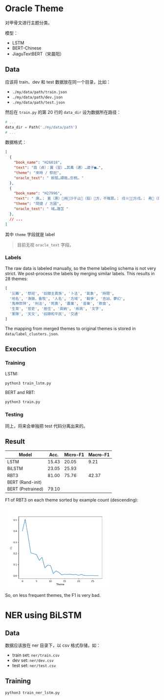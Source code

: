 # Oracle Theme

对甲骨文进行主题分类。

模型：
- LSTM
- BERT-Chinese
- JiaguTextBERT（宋晨阳）

## Data


应该将 train、dev 和 test 数据放在同一个目录，比如：

- `./my/data/path/train.json`
- `./my/data/path/dev.json`
- `./my/data/path/test.json`

然后在 `train.py` 的第 20 行的 `data_dir` 设为数据所在路径：

```python
# ...
data_dir = Path('./my/data/path')
# ...
```


数据格式：

```json
[
  {
    "book_name": "H26018",
    "text": "鼎（貞）：翼（翌）…其冓（遘）…歲于■…",
    "theme": "來時 / 祭祀",
    "oracle_text": " 嗀瓠…磦昅…厺枂… "
  },
  {
    "book_name": "H27996",
    "text": " 庚…； 叀（惠）用沙于止（翦）方，不雉眾。； 戍※方戍。； 弗（翦）。； 戍…（翦）。",
    "theme": "問捷 / 方國",
    "oracle_text": " 域…譫笘 "
  },
  // ...
]
```

其中 `theme` 字段就是 label

> 目前无视 `oracle_text` 字段。

### Labels

The raw data is labeled manually, so the theme labeling schema is not very strict. We post-process the labels by merging similar labels. This results in 28 themes:

```python
[
  '災難', '祭祀', '奴隸主貴族', '卜法', '氣象', '時間', 
  '地名', '漁獵、畜牧', '人名', '方域', '戰爭', '吉凶、夢幻', 
  '鬼神崇拜', '刑法', '死喪', '農業', '音樂', '飲食', 
  '生育', '官吏', '居住', '貢納', '疾病', '文字', 
  '軍隊', '天文', '奴隸和平民', '交通'
]
```

The mapping from merged themes to original themes is stored in `data/label_clusters.json`. 

## Execution

### Training


LSTM:

```python
python3 train_lstm.py
```

BERT and RBT:

```python
python3 train.py
```


### Testing

同上，将来会单独把 test 代码分离出来的。


## Result

Model               | Acc.  | Micro-F1 | Macro-F1
---                 | ---   | ---      | ---
LSTM                | 15.43 |  20.05   | 9.21
BiLSTM              | 23.05 | 25.93    | 
RBT3                | 81.00 | 75.76    | 42.37
BERT (Rand-init)    | 
BERT (Pretrained)   | 79.10 |



F1 of RBT3 on each theme sorted by example count (descending):

<img src="./images/f1_theme.png" style="width: 70%">

So, on less frequent themes, the F1 is very bad.


# NER using BiLSTM

## Data

数据应该放在 ner 目录下，以 csv 格式存储，如：

- train set: `ner/train.csv`
- dev set: `ner/dev.csv`
- test set: `ner/test.csv`

## Training 

```bash
python3 train_ner_lstm.py
```

